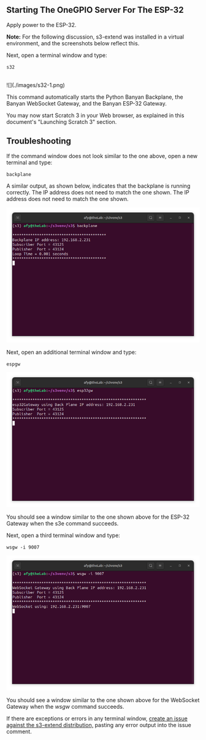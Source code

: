 ## Starting The OneGPIO Server For The ESP-32



Apply power to the ESP-32.

**Note:** For the following discussion, s3-extend was installed in a virtual 
environment,
and the screenshots below 
reflect this.

Next, open a terminal window and type:

```
s32
```

<br>
![](./images/s32-1.png)

This command automatically starts the Python Banyan Backplane, 
the Banyan WebSocket Gateway, and the Banyan ESP-32 Gateway. 

You may now start Scratch 3 in your Web browser, as explained in this 
document's "Launching Scratch 3" section.

## Troubleshooting
If the command window does not look similar to the one above, 
open a new terminal and type:


```
backplane
```
A similar output, as shown below, indicates that the backplane is running correctly. 
The IP address does not need to match the one shown. The IP address does not need to match
the one shown.

![](./images/backplane3.png)

Next, open an additional terminal window and type:

```
espgw
```

![](./images/s32-2.png)

You should see a window similar to the one shown above for the ESP-32
Gateway when the s3e command succeeds.

Next, open a third terminal window and type:

```
wsgw -i 9007
```

![](./images/s32-3.png)

You should see a window similar to the one shown above for the WebSocket
Gateway when the _wsgw_ command succeeds. 

If there are exceptions or errors in any terminal window,
[create an issue against the s3-extend distribution,](https://github.com/MrYsLab/s3-extend/issues)
pasting any error output into the issue comment.



